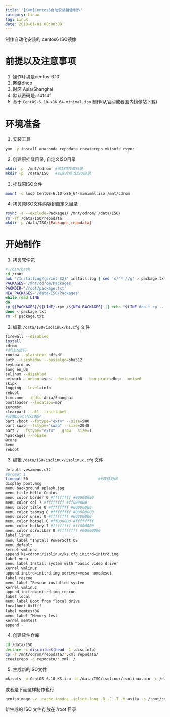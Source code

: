 ```yaml
---
title: '[Kvm]Centos6自动安装镜像制作'
category: Linux
tag: Linux
date: 2019-01-01 00:00:00
---
```


制作自动化安装的 centos6 ISO镜像

# 前提以及注意事项

1. 操作环境是centos-6.10
2. 网络dhcp
3. 时区 Asia/Shanghai
4. 默认密码是:  sdfsdf
5. 基于 `CentOS-6.10-x86_64-minimal.iso` 制作(从官网或者国内镜像站下载)

# 环境准备

1. 安装工具
```bash
yum -y install anaconda repodata createrepo mkisofs rsync
```
2. 创建原挂载目录, 自定义ISO目录
```bash
mkdir -p  /mnt/cdrom  #原ISO挂载目录
mkdir -p  /data/ISO   #自定义修改ISO目录
```
3. 挂载原ISO文件
```bash
mount -o loop CentOS-6.10-x86_64-minimal.iso /mnt/cdrom
```
4. 拷贝原ISO文件内容到自定义目录
```bash
rsync -a --exclude=Packages/ /mnt/cdrom/ /data/ISO/
rm -rf /data/ISO/repodata
mkdir -p /data/ISO/{Packages,repodata}
```


# 开始制作

1. 拷贝软件包
```bash
#!/bin/bash 
cd /root
awk '/Installing/{print $2}' install.log | sed 's/^*://g' > package.txt 
PACKAGES='/mnt/cdrom/Packages'
PACKDIR='/root/package.txt'
NEW_PACKAGES='/data/ISO/Packages'
while read LINE 
do
cp ${PACKAGES}/${LINE}.rpm /${NEW_PACKAGES} || echo "$LINE don't cp......."
done < package.txt
rm -f package.txt
```
2. 编辑 `/data/ISO/isolinux/ks.cfg` 文件
```bash
firewall --disabled
install
cdrom
#默认的密码
rootpw --plaintext sdfsdf
auth --useshadow --passalgo=sha512
keyboard us
lang en_US
selinux --disabled
network --onboot=yes --device=eth0 --bootproto=dhcp --noipv6
skipx
logging --level=info
reboot
timezone --isUtc Asia/Shanghai
bootloader --location=mbr
zerombr
clearpart --all --initlabel
#设置boot分区500M
part /boot --fstype="ext4" --size=500
part swap --fstype="swap" --size=2048
part / --fstype="ext4" --grow --size=1
%packages --nobase
@core
%end
reboot
```
3. 编辑 `/data/ISO/isolinux/isolinux.cfg` 文件
```bash
default vesamenu.c32
#prompt 1
timeout 50                               ##等待时间
display boot.msg
menu background splash.jpg
menu title Hello Centos
menu color border 0 #ffffffff #00000000
menu color sel 7 #ffffffff #ff000000
menu color title 0 #ffffffff #00000000
menu color tabmsg 0 #ffffffff #00000000
menu color unsel 0 #ffffffff #00000000
menu color hotsel 0 #ff000000 #ffffffff
menu color hotkey 7 #ffffffff #ff000000
menu color scrollbar 0 #ffffffff #00000000
label linux
menu label ^Install PowerSoft OS
menu default
kernel vmlinuz
append ks=cdrom:/isolinux/ks.cfg initrd=initrd.img
label vesa
menu label Install system with ^basic video driver
kernel vmlinuz
append initrd=initrd.img xdriver=vesa nomodeset
label rescue
menu label ^Rescue installed system
kernel vmlinuz
append initrd=initrd.img rescue
label local
menu label Boot from ^local drive
localboot 0xffff
label memtest86
menu label ^Memory test
kernel memtest
append -
```
4. 创建软件仓库
```bash
cd /data/ISO
declare -x discinfo=$(head -1 .discinfo)
cp -r /mnt/cdrom/repodata/*.xml repodata/
createrepo -g repodata/*.xml ./
```
5. 生成新的ISO文件
```bash
mkisofs -o CentOS-6.10-KS.iso -b /data/ISO/isolinux/isolinux.bin -c /data/ISO/isolinux/boot.cat -no-emul-boot -boot-load-size 4 -boot-info-table -R -J -v -T ../ISO
```
或者是下面这样制作也行
```bash
genisoimage -v -cache-inodes -joliet-long -R -J -T -V asika -o /root/centos.iso  -c  isolinux/boot.cat   -b isolinux/isolinux.bin  -no-emul-boot  -boot-load-size 4 -boot-info-table  -eltorito-alt-boot -b  images/efiboot.img  -no-emul-boot .
```

新生成的 ISO 文件存放在 /root 目录
